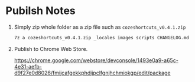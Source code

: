 # Pubilsh Notes

1. Simply zip whole folder as a zip file such as `cozeshortcuts_v0.4.1.zip`

    ```sh
    7z a cozeshortcuts_v0.4.1.zip _locales images scripts CHANGELOG.md manifest.json README.md
    ```

2. Publish to Chrome Web Store.

    <https://chrome.google.com/webstore/devconsole/1493e0a9-a65c-4e31-aefb-d9f27e0d8026/fmijcafgekkphdijpclfgnjhchmiokgp/edit/package>